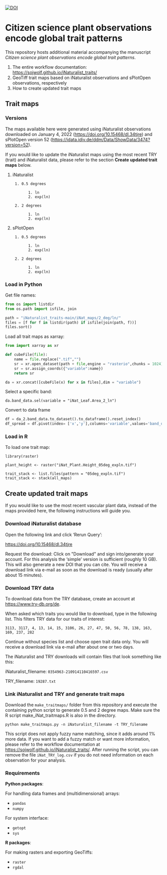 [![DOI](https://zenodo.org/badge/455158085.svg)](https://zenodo.org/badge/latestdoi/455158085)

# Citizen science plant observations encode global trait patterns

This repository hosts additional material accompanying the manuscript *Citizen science plant observations encode global trait patterns*.

  1. The entire workflow documentation: https://sojwolf.github.io/iNaturalist_traits/
  2. GeoTiff trait maps based on iNaturalist observations and sPlotOpen observations, respectively
  3. How to create updated trait maps

## Trait maps

### Versions

The maps available here were generated using iNaturalist observations downloaded on January 4, 2022 (https://doi.org/10.15468/dl.34tjre) and sPlotOpen version 52 (https://idata.idiv.de/ddm/Data/ShowData/3474?version=52).

If you would like to update the iNaturalist maps using the most recent TRY (trait) and iNaturalist data, please refer to the section **Create updated trait maps** below.

1. iNaturalist

        1. 0.5 degrees

              1. ln
              2. exp(ln)

        2. 2 degrees

              1. ln
              2. exp(ln)

2. sPlotOpen

        1. 0.5 degrees

              1. ln
              2. exp(ln)

        2. 2 degrees

              1. ln
              2. exp(ln)

### Load in Python

Get file names:

```python
from os import listdir
from os.path import isfile, join

path = "iNaturalist_traits-main/iNat_maps/2_deg/ln/"
files = [f for f in listdir(path) if isfile(join(path, f))]
files.sort()
```
Load all trait maps as xarray:
```python
from import xarray as xr

def cubeFile(file):
    name = file.replace(".tif","")
    sr = xr.open_dataset(path + file,engine = "rasterio",chunks = 1024).sel(band = 1)
    sr = sr.assign_coords({"variable":name})
    return sr

da = xr.concat([cubeFile(x) for x in files],dim = "variable")
```
Select a specific band:
```
da.band_data.sel(variable = "iNat_Leaf.Area_2_ln")
```
Convert to data frame

```python
df = da_2.band_data.to_dataset().to_dataframe().reset_index()
df_spread = df.pivot(index= ['x','y'],columns='variable',values='band_data').reset_index()
```


### Load in R

To load one trait map:

```
library(raster)

plant_height <- raster("iNat_Plant.Height_05deg_expln.tif")

trait_stack <- list.files(pattern = "05deg_expln.tif")
trait_stack <- stack(all_maps)
```

## Create updated trait maps

If you would like to use the most recent vascular plant data, instead of the maps provided here, the following instructions will guide you.

### Download iNaturalist database

Open the following link and click ‘Rerun Query’:

https://doi.org/10.15468/dl.34tjre

Request the download: Click on "Download" and sign into/generate your account. For this analysis the ‘simple’ version is sufficient (roughly 10 GB). This will also generate a new DOI that you can cite. You will receive a download link via e-mail as soon as the download is ready (usually after about 15 minutes).

### Download TRY data

To download data from the TRY database, create an account at https://www.try-db.org/de.

When asked which traits you would like to download, type in the following list. This filters TRY data for our traits of interest:

```
3113, 3117, 4, 13, 14, 15, 3106, 26, 27, 47, 50, 56, 78, 138, 163, 169, 237, 282
```

Continue without species list and choose open trait data only. You will receive a download link via e-mail after about one or two days.

The iNaturalist and TRY downloads will contain files that look something like this:

iNaturalist_filename: ```0354963-210914110416597.csv```

TRY_filename: ```19287.txt```


### Link iNaturalist and TRY and generate trait maps

Download the ```make_traitmaps/``` folder from this repository and execute the containing python script to generate 0.5 and 2 degree maps. Make sure the R script make_iNat_traitmaps.R is also in the directory.

```
python make_traitmaps.py -n iNaturalist_filename -t TRY_filename
```

This script does not apply fuzzy name matching, since it adds around 1% more data. If you want to add a fuzzy match or want more information, please refer to the workflow documentation at https://sojwolf.github.io/iNaturalist_traits/.
After running the script, you can remove the file ```iNat_TRY_log.csv``` if you do not need information on each observation for your analysis.


### Requirements

**Python packages**:

For handling data frames and (multidimensional) arrays:
  - ```pandas```
  - ```numpy```

For system interface:
  - ```getopt```
  - ```sys```

**R packages**:

For making rasters and exporting GeoTiffs:
  - ```raster```
  - ```rgdal```
